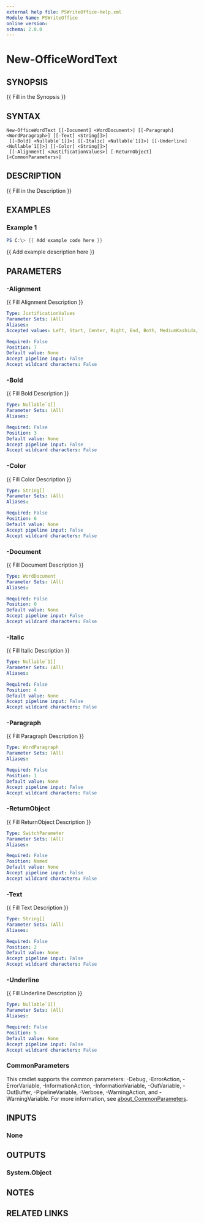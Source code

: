 ```yaml
---
external help file: PSWriteOffice-help.xml
Module Name: PSWriteOffice
online version:
schema: 2.0.0
---
```


# New-OfficeWordText

## SYNOPSIS
{{ Fill in the Synopsis }}

## SYNTAX

```
New-OfficeWordText [[-Document] <WordDocument>] [[-Paragraph] <WordParagraph>] [[-Text] <String[]>]
 [[-Bold] <Nullable`1[]>] [[-Italic] <Nullable`1[]>] [[-Underline] <Nullable`1[]>] [[-Color] <String[]>]
 [[-Alignment] <JustificationValues>] [-ReturnObject] [<CommonParameters>]
```

## DESCRIPTION
{{ Fill in the Description }}

## EXAMPLES

### Example 1
```powershell
PS C:\> {{ Add example code here }}
```

{{ Add example description here }}

## PARAMETERS

### -Alignment
{{ Fill Alignment Description }}

```yaml
Type: JustificationValues
Parameter Sets: (All)
Aliases:
Accepted values: Left, Start, Center, Right, End, Both, MediumKashida, Distribute, NumTab, HighKashida, LowKashida, ThaiDistribute

Required: False
Position: 7
Default value: None
Accept pipeline input: False
Accept wildcard characters: False
```

### -Bold
{{ Fill Bold Description }}

```yaml
Type: Nullable`1[]
Parameter Sets: (All)
Aliases:

Required: False
Position: 3
Default value: None
Accept pipeline input: False
Accept wildcard characters: False
```

### -Color
{{ Fill Color Description }}

```yaml
Type: String[]
Parameter Sets: (All)
Aliases:

Required: False
Position: 6
Default value: None
Accept pipeline input: False
Accept wildcard characters: False
```

### -Document
{{ Fill Document Description }}

```yaml
Type: WordDocument
Parameter Sets: (All)
Aliases:

Required: False
Position: 0
Default value: None
Accept pipeline input: False
Accept wildcard characters: False
```

### -Italic
{{ Fill Italic Description }}

```yaml
Type: Nullable`1[]
Parameter Sets: (All)
Aliases:

Required: False
Position: 4
Default value: None
Accept pipeline input: False
Accept wildcard characters: False
```

### -Paragraph
{{ Fill Paragraph Description }}

```yaml
Type: WordParagraph
Parameter Sets: (All)
Aliases:

Required: False
Position: 1
Default value: None
Accept pipeline input: False
Accept wildcard characters: False
```

### -ReturnObject
{{ Fill ReturnObject Description }}

```yaml
Type: SwitchParameter
Parameter Sets: (All)
Aliases:

Required: False
Position: Named
Default value: None
Accept pipeline input: False
Accept wildcard characters: False
```

### -Text
{{ Fill Text Description }}

```yaml
Type: String[]
Parameter Sets: (All)
Aliases:

Required: False
Position: 2
Default value: None
Accept pipeline input: False
Accept wildcard characters: False
```

### -Underline
{{ Fill Underline Description }}

```yaml
Type: Nullable`1[]
Parameter Sets: (All)
Aliases:

Required: False
Position: 5
Default value: None
Accept pipeline input: False
Accept wildcard characters: False
```

### CommonParameters
This cmdlet supports the common parameters: -Debug, -ErrorAction, -ErrorVariable, -InformationAction, -InformationVariable, -OutVariable, -OutBuffer, -PipelineVariable, -Verbose, -WarningAction, and -WarningVariable. For more information, see [about_CommonParameters](http://go.microsoft.com/fwlink/?LinkID=113216).

## INPUTS

### None

## OUTPUTS

### System.Object
## NOTES

## RELATED LINKS
